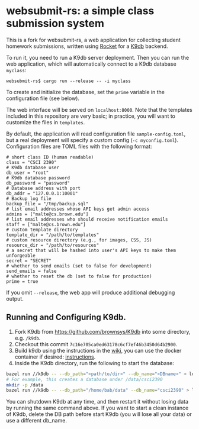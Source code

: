 # websubmit-rs: a simple class submission system

This is a fork for websubmit-rs, a web application for collecting student homework
submissions, written using [Rocket](https://rocket.rs) for a [K9db](https://github.com/brownsys/K9db) backend.

To run it, you need to run a K9db server deployment.
Then you can run the web application, which will automatically connect
to a K9db database `myclass`:
```
websubmit-rs$ cargo run --release -- -i myclass
```
To create and initialize the database, set the `prime` variable in the configuration
file (see below).

The web interface will be served on `localhost:8000`. Note that the
templates included in this repository are very basic; in practice, you
will want to customize the files in `templates`.

By default, the application will read configuration file `sample-config.toml`,
but a real deployment will specify a custom config (`-c myconfig.toml`).
Configuration files are TOML files with the following format:
```
# short class ID (human readable)
class = "CSCI 2390"
# K9db database user
db_user = "root"
# K9db database password
db_password = "password"
# Database address with port
db_addr = "127.0.0.1:10001"
# Backup log file
backup_file = "/tmp/backup.sql"
# list email addresses whose API keys get admin access
admins = ["malte@cs.brown.edu"]
# list email addresses who should receive notification emails
staff = ["malte@cs.brown.edu"]
# custom template directory
template_dir = "/path/to/templates"
# custom resource directory (e.g., for images, CSS, JS)
resource_dir = "/path/to/resources"
# a secret that will be hashed into user's API keys to make them unforgeable
secret = "SECRET"
# whether to send emails (set to false for development)
send_emails = false
# whether to reset the db (set to false for production)
prime = true
```

If you omit `--release`, the web app will produce additional
debugging output.

## Running and Configuring K9db.

1. Fork K9db from https://github.com/brownsys/K9db into some directory, e.g. `/k9db`.
2. Checkout this commit `7c16e705ca0ed63178c6cf7ef46b3450d64b2900`.
3. Build k9db using the instructions in the [wiki](https://github.com/brownsys/K9db/wiki/Requirements%3A-Ubuntu-and-similar-distros), you can use the docker container if desired: [instructions](https://github.com/brownsys/K9db/wiki/Requirements%3A-Using-Docker).
4. Inside the K9db directory, run the following to start the database:
```bash
bazel run //k9db -- --db_path="<path/to/dir>" --db_name="<DBname>" > log.out 2> error.out &
# For example, this creates a database under /data/csci2390
mkdir -p /data
bazel run //k9db -- --db_path="/home/bab/data" --db_name="csci2390" > log.out 2> error.out &
```

You can shutdown K9db at any time, and then restart it without losing data by running
the same command above. If you want to start a clean instance of K9db, delete the DB path before
start K9db (you will lose all your data) or use a different db_name.
